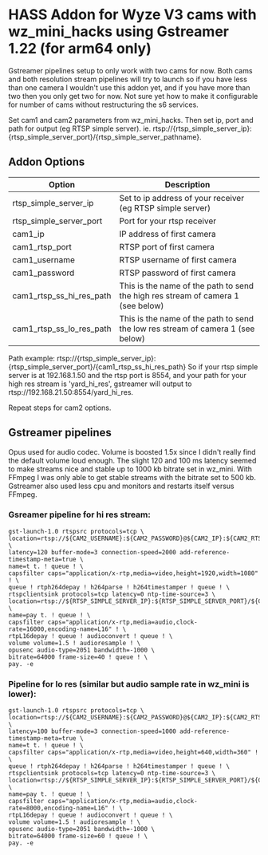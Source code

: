 # HASS Addon for Wyze V3 cams with wz_mini_hacks using Gstreamer 1.22 (for arm64 only)
Gstreamer pipelines setup to only work with two cams for now.  Both cams and both resolution stream pipelines will try to launch so if you have less than one camera I wouldn't use this addon yet, and if you have more than two then you only get two for now.  Not sure yet how to make it configurable for number of cams without restructuring the s6 services.

Set cam1 and cam2 parameters from wz_mini_hacks. Then set ip, port and path for output (eg RTSP simple server). ie. rtsp://{rtsp_simple_server_ip}:{rtsp_simple_server_port}/{rtsp_simple_server_pathname}. 

## Addon Options
| Option                   | Description                                                                        |
| ------------------------ | ---------------------------------------------------------------------------------- |
| rtsp_simple_server_ip    | Set to ip address of your receiver (eg RTSP simple server)                         |
| rtsp_simple_server_port  | Port for your rtsp receiver 												        |
| cam1_ip                  | IP address of first camera                                                         |
| cam1_rtsp_port           | RTSP port of first camera                                                          |
| cam1_username            | RTSP username of first camera                                                      |
| cam1_password            | RTSP password of first camera                                                      |
| cam1_rtsp_ss_hi_res_path | This is the name of the path to send the high res stream of camera 1 (see below)   |
| cam1_rtsp_ss_lo_res_path | This is the name of the path to send the low res stream of camera 1 (see below)    |

Path example: rtsp://{rtsp_simple_server_ip}:{rtsp_simple_server_port}/{cam1_rtsp_ss_hi_res_path}
So if your rtsp simple server is at 192.168.1.50 and the rtsp port is 8554, and your path for your high res stream is 'yard_hi_res', gstreamer will output to rtsp://192.168.21.50:8554/yard_hi_res.

Repeat steps for cam2 options.

## Gstreamer pipelines
Opus used for audio codec.  Volume is boosted 1.5x since I didn't really find the default volume loud enough.  The slight 120 and 100 ms latency seemed to make streams nice and stable up to 1000 kb bitrate set in wz_mini.  With FFmpeg I was only able to get stable streams with the bitrate set to 500 kb.  Gstreamer also used less cpu and monitors and restarts itself versus FFmpeg.

### Gsreamer pipeline for hi res stream:
```
gst-launch-1.0 rtspsrc protocols=tcp \
location=rtsp://${CAM2_USERNAME}:${CAM2_PASSWORD}@${CAM2_IP}:${CAM2_RTSP_PORT}/video1_unicast \
latency=120 buffer-mode=3 connection-speed=2000 add-reference-timestamp-meta=true \
name=t t. ! queue ! \
capsfilter caps="application/x-rtp,media=video,height=1920,width=1080" ! \
queue ! rtph264depay ! h264parse ! h264timestamper ! queue ! \
rtspclientsink protocols=tcp latency=0 ntp-time-source=3 \
location=rtsp://${RTSP_SIMPLE_SERVER_IP}:${RTSP_SIMPLE_SERVER_PORT}/${CAM2_RTSP_SS_HI_RES_PATH} \
name=pay t. ! queue ! \
capsfilter caps="application/x-rtp,media=audio,clock-rate=16000,encoding-name=L16" ! \
rtpL16depay ! queue ! audioconvert ! queue ! \
volume volume=1.5 ! audioresample ! \
opusenc audio-type=2051 bandwidth=-1000 \
bitrate=64000 frame-size=40 ! queue ! \
pay. -e
```

### Pipeline for lo res (similar but audio sample rate in wz_mini is lower):
```
gst-launch-1.0 rtspsrc protocols=tcp \
location=rtsp://${CAM2_USERNAME}:${CAM2_PASSWORD}@${CAM2_IP}:${CAM2_RTSP_PORT}/video2_unicast \
latency=100 buffer-mode=3 connection-speed=1000 add-reference-timestamp-meta=true \
name=t t. ! queue ! \
capsfilter caps="application/x-rtp,media=video,height=640,width=360" ! \
queue ! rtph264depay ! h264parse ! h264timestamper ! queue ! \
rtspclientsink protocols=tcp latency=0 ntp-time-source=3 \
location=rtsp://${RTSP_SIMPLE_SERVER_IP}:${RTSP_SIMPLE_SERVER_PORT}/${CAM2_RTSP_SS_LO_RES_PATH} \
name=pay t. ! queue ! \
capsfilter caps="application/x-rtp,media=audio,clock-rate=8000,encoding-name=L16" ! \
rtpL16depay ! queue ! audioconvert ! queue ! \
volume volume=1.5 ! audioresample ! \
opusenc audio-type=2051 bandwidth=-1000 \
bitrate=64000 frame-size=60 ! queue ! \
pay. -e
```